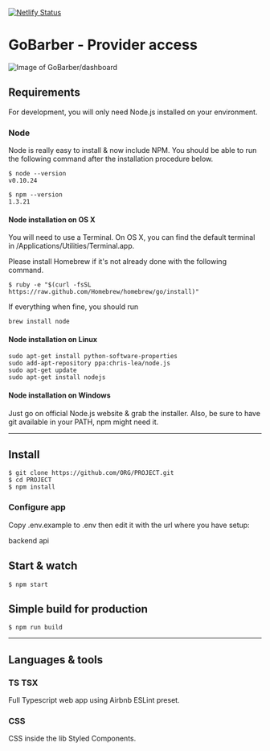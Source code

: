 [![Netlify Status](https://api.netlify.com/api/v1/badges/e2be7e24-4ff5-491d-abf6-cffcd75144c6/deploy-status)](https://app.netlify.com/sites/stoic-lewin-c0e1fb/deploys)

# GoBarber - Provider access

![Image of GoBarber/dashboard](https://gobarber-heck.s3.us-east-2.amazonaws.com/Screenshot+2020-11-09+at+02.06.45.png)

## Requirements

For development, you will only need Node.js installed on your environment.


### Node

Node is really easy to install & now include NPM. You should be able to run the following command after the installation procedure below.

    $ node --version
    v0.10.24

    $ npm --version
    1.3.21

#### Node installation on OS X

You will need to use a Terminal. On OS X, you can find the default terminal in /Applications/Utilities/Terminal.app.

Please install Homebrew if it's not already done with the following command.

    $ ruby -e "$(curl -fsSL https://raw.github.com/Homebrew/homebrew/go/install)"

If everything when fine, you should run

    brew install node

#### Node installation on Linux

    sudo apt-get install python-software-properties
    sudo add-apt-repository ppa:chris-lea/node.js
    sudo apt-get update
    sudo apt-get install nodejs

#### Node installation on Windows

Just go on official Node.js website & grab the installer. Also, be sure to have git available in your PATH, npm might need it.

---
## Install

    $ git clone https://github.com/ORG/PROJECT.git
    $ cd PROJECT
    $ npm install

### Configure app

Copy .env.example to .env then edit it with the url where you have setup:

  backend api


## Start & watch

    $ npm start

## Simple build for production

    $ npm run build


---

## Languages & tools
### TS TSX

  Full Typescript web app using Airbnb ESLint preset.



### CSS

  CSS inside the lib Styled Components.

